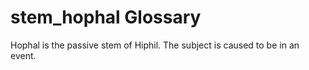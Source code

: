 # stem_hophal Glossary
Hophal is the passive stem of Hiphil. The subject is caused to be in an event.